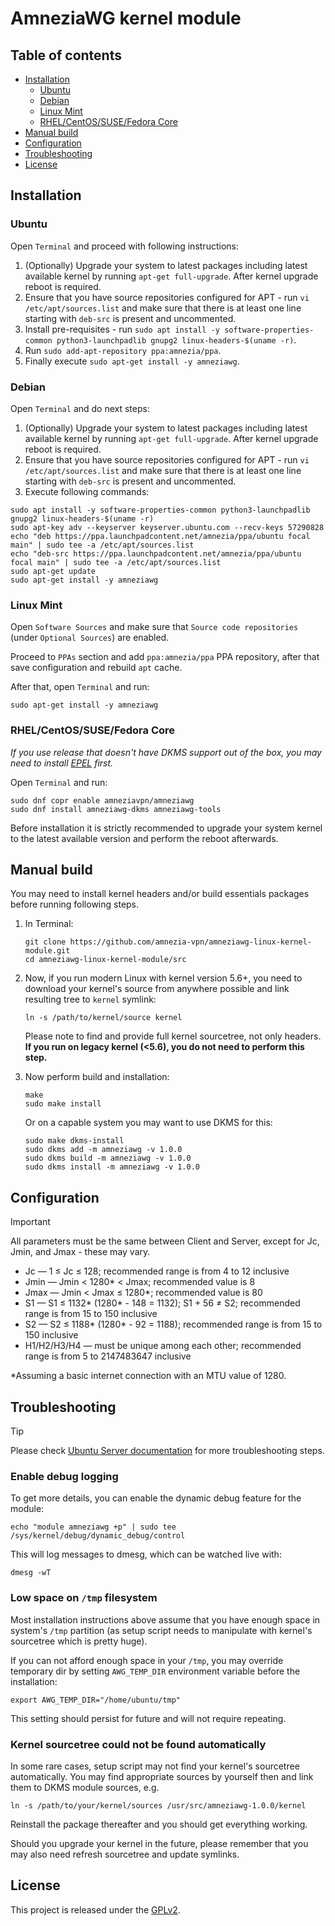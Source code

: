 # AmneziaWG kernel module

## Table of contents

- [Installation](#installation)
  - [Ubuntu](#ubuntu)
  - [Debian](#debian)
  - [Linux Mint](#linux-mint)
  - [RHEL/CentOS/SUSE/Fedora Core](#rhelcentossusefedora-core)
- [Manual build](#manual-build)
- [Configuration](#configuration)
- [Troubleshooting](#troubleshooting)
- [License](#license)

## Installation

### Ubuntu

Open `Terminal` and proceed with following instructions:

1. (Optionally) Upgrade your system to latest packages including latest available kernel by running `apt-get full-upgrade`.
After kernel upgrade reboot is required.
2. Ensure that you have source repositories configured for APT - run `vi /etc/apt/sources.list` and make sure that there is
at least one line starting with `deb-src` is present and uncommented.
3. Install pre-requisites - run `sudo apt install -y software-properties-common python3-launchpadlib gnupg2 linux-headers-$(uname -r)`.
4. Run `sudo add-apt-repository ppa:amnezia/ppa`.
5. Finally execute `sudo apt-get install -y amneziawg`.

### Debian

Open `Terminal` and do next steps:

1. (Optionally) Upgrade your system to latest packages including latest available kernel by running `apt-get full-upgrade`.
   After kernel upgrade reboot is required.
2. Ensure that you have source repositories configured for APT - run `vi /etc/apt/sources.list` and make sure that there is
   at least one line starting with `deb-src` is present and uncommented.
3. Execute following commands:
```shell
sudo apt install -y software-properties-common python3-launchpadlib gnupg2 linux-headers-$(uname -r)
sudo apt-key adv --keyserver keyserver.ubuntu.com --recv-keys 57290828
echo "deb https://ppa.launchpadcontent.net/amnezia/ppa/ubuntu focal main" | sudo tee -a /etc/apt/sources.list
echo "deb-src https://ppa.launchpadcontent.net/amnezia/ppa/ubuntu focal main" | sudo tee -a /etc/apt/sources.list
sudo apt-get update
sudo apt-get install -y amneziawg
```

### Linux Mint

Open `Software Sources` and make sure that `Source code repositories` (under `Optional Sources`) are enabled.

Proceed to `PPAs` section and add `ppa:amnezia/ppa` PPA repository, after that save configuration and rebuild `apt` cache.

After that, open `Terminal` and run:

```shell
sudo apt-get install -y amneziawg
```

### RHEL/CentOS/SUSE/Fedora Core

*If you use release that doesn't have DKMS support out of the box, you may need to install [EPEL](https://docs.fedoraproject.org/en-US/epel/#_quickstart) first.*

Open `Terminal` and run:

```shell
sudo dnf copr enable amneziavpn/amneziawg
sudo dnf install amneziawg-dkms amneziawg-tools
```

Before installation it is strictly recommended to upgrade your system kernel to the latest available version and perform
the reboot afterwards.

## Manual build

You may need to install kernel headers and/or build essentials packages before running following steps.

1. In Terminal:
    ```shell
    git clone https://github.com/amnezia-vpn/amneziawg-linux-kernel-module.git
    cd amneziawg-linux-kernel-module/src
    ```

2. Now, if you run modern Linux with kernel version 5.6+, you need to download your kernel's source from anywhere possible
and link resulting tree to `kernel` symlink:
    
    ```shell
    ln -s /path/to/kernel/source kernel
    ```
    
    Please note to find and provide full kernel sourcetree, not only headers. **If you run on legacy kernel (<5.6), you do not need to perform this step.**

3. Now perform build and installation:
    ```shell
    make
    sudo make install
    ```
   
    Or on a capable system you may want to use DKMS for this:
    ```shell
    sudo make dkms-install
    sudo dkms add -m amneziawg -v 1.0.0
    sudo dkms build -m amneziawg -v 1.0.0
    sudo dkms install -m amneziawg -v 1.0.0
    ```

## Configuration

> [!IMPORTANT]
> All parameters must be the same between Client and Server, except for Jc, Jmin, and Jmax - these may vary.

- Jc — 1 ≤ Jc ≤ 128; recommended range is from 4 to 12 inclusive
- Jmin — Jmin < 1280* < Jmax; recommended value is 8
- Jmax — Jmin < Jmax ≤ 1280*; recommended value is 80
- S1 — S1 ≤ 1132* (1280* - 148 = 1132); S1 + 56 ≠ S2; recommended range is from 15 to 150 inclusive
- S2 — S2 ≤ 1188* (1280* - 92 = 1188); recommended range is from 15 to 150 inclusive
- H1/H2/H3/H4 — must be unique among each other; recommended range is from 5 to 2147483647 inclusive

*Assuming a basic internet connection with an MTU value of 1280.

## Troubleshooting

> [!TIP]
> Please check [Ubuntu Server documentation](https://documentation.ubuntu.com/server/how-to/wireguard-vpn/troubleshooting) for more troubleshooting steps.

### Enable debug logging

To get more details, you can enable the dynamic debug feature for the module:

```shell
echo "module amneziawg +p" | sudo tee /sys/kernel/debug/dynamic_debug/control
```

This will log messages to dmesg, which can be watched live with:
```shell
dmesg -wT
```

### Low space on `/tmp` filesystem

Most installation instructions above assume that you have enough space in system's `/tmp` partition (as setup script needs 
to manipulate with kernel's sourcetree which is pretty huge).

If you can not afford enough space in your `/tmp`, you may override temporary dir by setting `AWG_TEMP_DIR` environment variable
before the installation:

```shell
export AWG_TEMP_DIR="/home/ubuntu/tmp"
```

This setting should persist for future and will not require repeating.

### Kernel sourcetree could not be found automatically

In some rare cases, setup script may not find your kernel's sourcetree automatically. You may find appropriate sources by yourself
then and link them to DKMS module sources, e.g.

```shell
ln -s /path/to/your/kernel/sources /usr/src/amneziawg-1.0.0/kernel
```

Reinstall the package thereafter and you should get everything working.

Should you upgrade your kernel in the future, please remember that you may also need refresh sourcetree and update symlinks.

## License

This project is released under the [GPLv2](COPYING).
